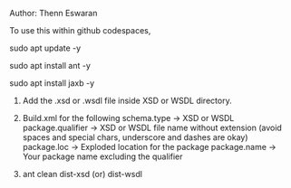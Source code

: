 Author: Thenn Eswaran

To use this within github codespaces,

sudo apt update -y

sudo apt install ant -y

sudo apt install jaxb -y


1) Add the .xsd or .wsdl file inside XSD or WSDL directory.
   
2) Build.xml for the following
    schema.type -> XSD or WSDL
    package.qualifier -> XSD or WSDL file name without extension (avoid spaces and special chars, underscore and dashes are okay)
    package.loc -> Exploded location for the package
    package.name -> Your package name excluding the qualifier
   
3) ant clean dist-xsd (or) dist-wsdl
